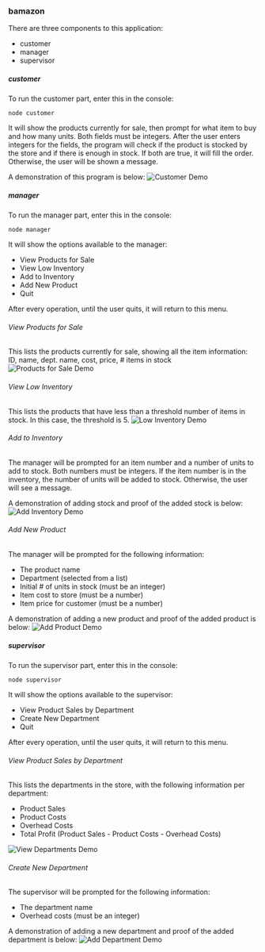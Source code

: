 ### bamazon

There are three components to this application:

* customer
* manager
* supervisor

##### customer

To run the customer part, enter this in the console:
```
node customer
```

It will show the products currently for sale, then prompt for what item to buy and how many units.  Both fields must be integers.  After the user enters integers for the fields, the program will check if the product is stocked by the store and if there is enough in stock.  If both are true, it will fill the order.  Otherwise, the user will be shown a message.  

A demonstration of this program is below:
![Customer Demo](images/customer.gif)

##### manager

To run the manager part, enter this in the console:
```
node manager
```

It will show the options available to the manager:
* View Products for Sale
* View Low Inventory
* Add to Inventory
* Add New Product
* Quit

After every operation, until the user quits, it will return to this menu.

###### View Products for Sale

This lists the products currently for sale, showing all the item information: ID, name, dept. name, cost, price, # items in stock
![Products for Sale Demo](images/sale-products.png)

###### View Low Inventory

This lists the products that have less than a threshold number of items in stock.  In this case, the threshold is 5.
![Low Inventory Demo](images/low-inventory.png)

###### Add to Inventory

The manager will be prompted for an item number and a number of units to add to stock.  Both numbers must be integers.  If the item number is in the inventory, the number of units will be added to stock.  Otherwise, the user will see a message.

A demonstration of adding stock and proof of the added stock is below:
![Add Inventory Demo](images/add-inventory.gif)

###### Add New Product

The manager will be prompted for the following information:
* The product name
* Department (selected from a list)
* Initial # of units in stock (must be an integer)
* Item cost to store (must be a number)
* Item price for customer (must be a number)

A demonstration of adding a new product and proof of the added product is below:
![Add Product Demo](images/add-product.gif)

##### supervisor

To run the supervisor part, enter this in the console:
```
node supervisor
```

It will show the options available to the supervisor:
* View Product Sales by Department
* Create New Department
* Quit

After every operation, until the user quits, it will return to this menu.

###### View Product Sales by Department

This lists the departments in the store, with the following information per department:
* Product Sales
* Product Costs
* Overhead Costs
* Total Profit (Product Sales - Product Costs - Overhead Costs)

![View Departments Demo](images/departments.png)

###### Create New Department

The supervisor will be prompted for the following information:
* The department name
* Overhead costs (must be an integer)

A demonstration of adding a new department and proof of the added department is below:
![Add Department Demo](images/add-department.gif)
